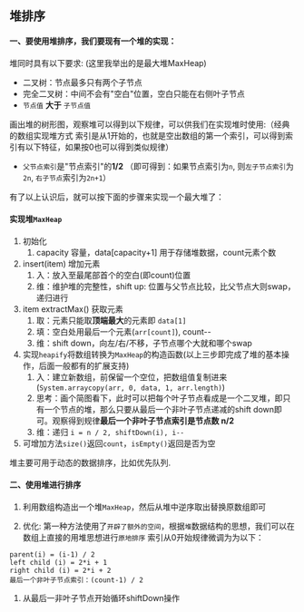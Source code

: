 
## 堆排序
#### 一、要使用堆排序，我们要现有一个堆的实现：

堆同时具有以下要求: (这里我举出的是最大堆MaxHeap)
* 二叉树：节点最多只有两个子节点
* 完全二叉树：中间不会有"空白"位置，空白只能在右侧叶子节点
* `节点值` **大于** `子节点值`

画出堆的树形图，观察堆可以得到以下规律，可以供我们在实现堆时使用:（经典的数组实现堆方式 索引是从1开始的，也就是空出数组的第一个索引，可以得到索引有以下特征，如果按0也可以得到类似规律）
* `父节点索引`是"节点索引"的**1/2** （即可得到：如果节点索引为`n`, 则`左子节点索引`为`2n`, `右子节点`索引为`2n+1`）

有了以上认识后，就可以按下面的步骤来实现一个最大堆了：

#### 实现堆`MaxHeap`
1. 初始化
    1. capacity 容量，data[capacity+1] 用于存储堆数据，count元素个数
2. insert(item) 增加元素
    1. 入：放入至最尾部首个的空白(即count)位置
    2. 维：维护堆的完整性，shift up: 位置与父节点比较，比父节点大则swap，递归进行
3. item extractMax() 获取元素
    1. 取：元素只能取**顶端最大**的元素即 `data[1]`
    2. 填：空白处用最后一个元素(`arr[count]`), count--
    3. 维：shift down，向左/右/不移，子节点哪个大就和哪个swap
4. 实现`heapify`将数组转换为`MaxHeap`的构造函数(以上三步即完成了堆的基本操作，后面一般都有的扩展支持)
    1. 入：建立新数组，前保留一个空位，把数组值复制进来(`System.arraycopy(arr, 0, data, 1, arr.length)`)
    2. 思考：画个简图看下，此时可以把每个叶子节点看成是一个二叉堆，即只有一个节点的堆，那么只要从最后一个非叶子节点递减的shift down即可。观察得到规律**最后一个非叶子节点索引是节点数 n/2**
    3. 维：递归 `i = n / 2, shiftDown(i), i--`
5. 可增加方法`size()`返回`count`，`isEmpty()`返回是否为空

堆主要可用于动态的数据排序，比如优先队列.

#### 二、使用堆进行排序
1. 利用数组构造出一个堆`MaxHeap`，然后从堆中逆序取出替换原数组即可

2. 优化: 第一种方法使用了`开辟了额外的空间`，根据`堆`数据结构的思想，我们可以在数组上直接的用堆思想进行`原地排序`
索引从0开始规律微调为为以下：
```
parent(i) = (i-1) / 2
left child (i) = 2*i + 1
right child (i) = 2*i + 2
最后一个非叶子节点索引：(count-1) / 2
```
1. 从最后一非叶子节点开始循环shiftDown操作